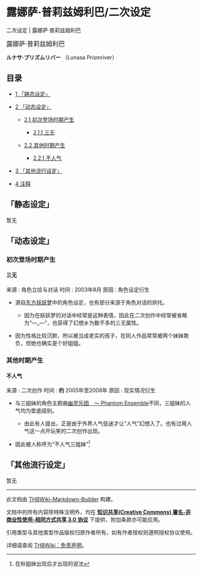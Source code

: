 # 露娜萨·普莉兹姆利巴/二次设定

<!-- source html: G:\repos\THBWiki-Markdown-Builder\THBWikiMarkdown\Temp\main\7\70\ns0%3A%E9%9C%B2%E5%A8%9C%E8%90%A8%C2%B7%E6%99%AE%E8%8E%89%E5%85%B9%E5%A7%86%E5%88%A9%E5%B7%B4%2F%E4%BA%8C%E6%AC%A1%E8%AE%BE%E5%AE%9A.html -->

二次设定 | 露娜萨·普莉兹姆利巴

  
<big>露娜萨·普莉兹姆利巴</big>  

 **ルナサ·プリズムリバー** （Lunasa Prismriver）
  

## 目录

- [1 「静态设定」](#「静态设定」)
- [2 「动态设定」](#「动态设定」)

  - [2.1 初次登场时期产生](#初次登场时期产生)

    - [2.1.1 三无](#三无)



  - [2.2 其他时期产生](#其他时期产生)

    - [2.2.1 不人气](#不人气)






- [3 「其他流行设定」](#「其他流行设定」)
- [4 注释](#注释)




## 「静态设定」
  
暂无
  

## 「动态设定」
### 初次登场时期产生
#### 三无
来源
: 角色立绘与对话
时间
: 2003年8月
原因
: 角色设定衍生

- 源自[东方妖妖梦](./东方妖妖梦.md)中的角色设定，也有部分来源于角色对话的烘托。
  - 因为在妖妖梦的对话中经常是这种表情，因此在二次创作中经常被省略为“—_—”，也获得了幻想乡为数不多的三无属性。

- 因为性格比较沉默，所以被当成老实的孩子，在同人作品常常被两个妹妹欺负，但她也确实是个好姐姐。

### 其他时期产生
#### 不人气
来源
: 二次创作
时间
:  **约** 2005年至2006年
原因
: 现实情况衍生

- 与三姐妹的角色主题曲[幽灵乐团　～ Phantom Ensemble](./幽灵乐团_～_Phantom_Ensemble.md)不同，三姐妹的人气均为垫底级别。
  - 由此有人提出，正是由于外界人气低迷才让“人气”幻想入了。也有过用人气这一点开玩笑的二次创作出现。

- 因此被人称呼为“不人气三姐妹”[^cite_note-1]

## 「其他流行设定」
  
暂无
  


[^cite_note-1]: 在秋姐妹出现后才出现的说法





---

此文档由 [THBWiki-Markdown-Builder](https://github.com/Delsin-Yu/THBWiki-Markdown-Builder) 构建。

文档中的所有内容除特殊注明外，均在 [**知识共享(Creative Commons) 署名-非商业性使用-相同方式共享 3.0 协议**](https://creativecommons.org/licenses/by-sa/3.0/deed.zh-hans) 下提供，附加条款亦可能应用。

引用类型与其他类型作品版权归原作者所有，如有作者授权则遵照授权协议使用。

详细请查阅 [THBWiki：免责声明](https://thbwiki.cc/THBWiki:%E5%85%8D%E8%B4%A3%E5%A3%B0%E6%98%8E)。

